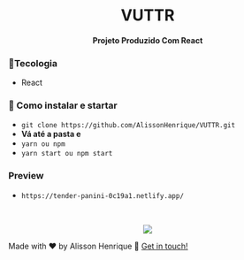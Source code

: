 <h1 align="center">  
   VUTTR
</h1>

<h4 align="center">
 Projeto Produzido Com React
</h4>

### :rocket:Tecologia

- React

### :rocket: Como instalar e startar

- `git clone https://github.com/AlissonHenrique/VUTTR.git`
- **Vá até a pasta e**
- `yarn ou npm`
- `yarn start ou npm start`

### Preview

- `https://tender-panini-0c19a1.netlify.app/`
<br/>
<p align="center"><img src="https://i.imgur.com/YXbQYkr.gif"></p>

Made with ♥ by Alisson Henrique :wave: [Get in touch!](https://www.linkedin.com/in/alissonhenri/)

[yarn]: https://yarnpkg.com/
[vc]: https://code.visualstudio.com/
[vceditconfig]: https://marketplace.visualstudio.com/items?itemName=EditorConfig.EditorConfig
